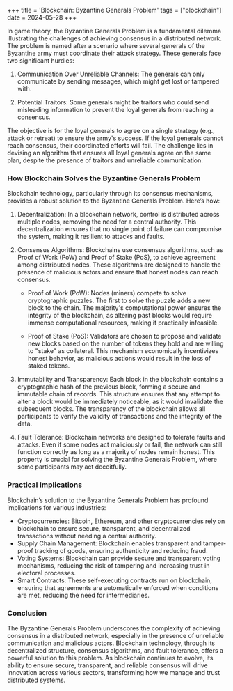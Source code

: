 +++
title = 'Blockchain: Byzantine Generals Problem'
tags = ["blockchain"]
date = 2024-05-28
+++

In game theory, the Byzantine Generals Problem is a fundamental dilemma illustrating the challenges of achieving consensus in a distributed network. The problem is named after a scenario where several generals of the Byzantine army must coordinate their attack strategy. These generals face two significant hurdles:

1. Communication Over Unreliable Channels: The generals can only communicate by sending messages, which might get lost or tampered with.

2. Potential Traitors: Some generals might be traitors who could send misleading information to prevent the loyal generals from reaching a consensus.

The objective is for the loyal generals to agree on a single strategy (e.g., attack or retreat) to ensure the army's success. If the loyal generals cannot reach consensus, their coordinated efforts will fail. The challenge lies in devising an algorithm that ensures all loyal generals agree on the same plan, despite the presence of traitors and unreliable communication.

### How Blockchain Solves the Byzantine Generals Problem
Blockchain technology, particularly through its consensus mechanisms, provides a robust solution to the Byzantine Generals Problem. Here’s how:

1. Decentralization: In a blockchain network, control is distributed across multiple nodes, removing the need for a central authority. This decentralization ensures that no single point of failure can compromise the system, making it resilient to attacks and faults.

2. Consensus Algorithms: Blockchains use consensus algorithms, such as Proof of Work (PoW) and Proof of Stake (PoS), to achieve agreement among distributed nodes. These algorithms are designed to handle the presence of malicious actors and ensure that honest nodes can reach consensus.

    - Proof of Work (PoW): Nodes (miners) compete to solve cryptographic puzzles. The first to solve the puzzle adds a new block to the chain. The majority's computational power ensures the integrity of the blockchain, as altering past blocks would require immense computational resources, making it practically infeasible.

    - Proof of Stake (PoS): Validators are chosen to propose and validate new blocks based on the number of tokens they hold and are willing to "stake" as collateral. This mechanism economically incentivizes honest behavior, as malicious actions would result in the loss of staked tokens.

3. Immutability and Transparency: Each block in the blockchain contains a cryptographic hash of the previous block, forming a secure and immutable chain of records. This structure ensures that any attempt to alter a block would be immediately noticeable, as it would invalidate the subsequent blocks. The transparency of the blockchain allows all participants to verify the validity of transactions and the integrity of the data.

4. Fault Tolerance: Blockchain networks are designed to tolerate faults and attacks. Even if some nodes act maliciously or fail, the network can still function correctly as long as a majority of nodes remain honest. This property is crucial for solving the Byzantine Generals Problem, where some participants may act deceitfully.

### Practical Implications

Blockchain’s solution to the Byzantine Generals Problem has profound implications for various industries:

- Cryptocurrencies: Bitcoin, Ethereum, and other cryptocurrencies rely on blockchain to ensure secure, transparent, and decentralized transactions without needing a central authority.
- Supply Chain Management: Blockchain enables transparent and tamper-proof tracking of goods, ensuring authenticity and reducing fraud.
- Voting Systems: Blockchain can provide secure and transparent voting mechanisms, reducing the risk of tampering and increasing trust in electoral processes.
- Smart Contracts: These self-executing contracts run on blockchain, ensuring that agreements are automatically enforced when conditions are met, reducing the need for intermediaries.

### Conclusion

The Byzantine Generals Problem underscores the complexity of achieving consensus in a distributed network, especially in the presence of unreliable communication and malicious actors. Blockchain technology, through its decentralized structure, consensus algorithms, and fault tolerance, offers a powerful solution to this problem. As blockchain continues to evolve, its ability to ensure secure, transparent, and reliable consensus will drive innovation across various sectors, transforming how we manage and trust distributed systems.